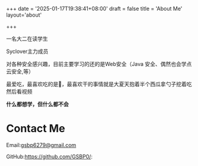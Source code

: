 +++
date = '2025-01-17T19:38:41+08:00'
draft = false
title = 'About Me'
layout='about'

+++

一名大二在读学生

Syclover主力成员

对各种安全感兴趣，目前主要学习的还的是Web安全（Java 安全、偶然也会学点云安全,等）

最爱吃，最喜欢吃的是🍉，最喜欢干的事情就是大夏天抱着半个西瓜拿勺子挖着吃然后看视频



**什么都想学，但什么都不会**

# Contact Me

Email:gsbp6279@gmail.com

GitHub:https://github.com/GSBP0/:

